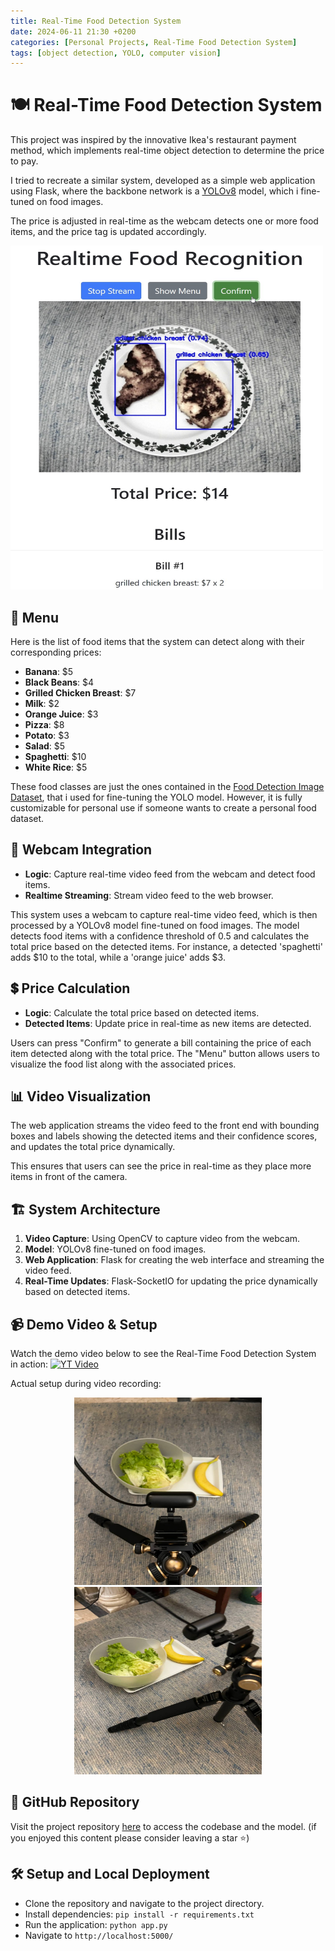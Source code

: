 ```yaml
---
title: Real-Time Food Detection System
date: 2024-06-11 21:30 +0200
categories: [Personal Projects, Real-Time Food Detection System]
tags: [object detection, YOLO, computer vision]
---
```

# 🍽️ Real-Time Food Detection System
This project was inspired by the innovative Ikea's restaurant payment method, which implements real-time object detection to determine the price to pay.

I tried to recreate a similar system, developed as a simple web application using Flask, where the backbone network is a [YOLOv8](https://docs.ultralytics.com/) model, which i fine-tuned on food images. 

The price is adjusted in real-time as the webcam detects one or more food items, and the price tag is updated accordingly.

<img src="https://github.com/enricollen/RealTimeFoodDetection/blob/main/screenshots/real_example.jpg?raw=true" alt="interface" width="500" height="550">

## 🥗 Menu
Here is the list of food items that the system can detect along with their corresponding prices:

- **Banana**: $5
- **Black Beans**: $4
- **Grilled Chicken Breast**: $7
- **Milk**: $2
- **Orange Juice**: $3
- **Pizza**: $8
- **Potato**: $3
- **Salad**: $5
- **Spaghetti**: $10
- **White Rice**: $5

These food classes are just the ones contained in the [Food Detection Image Dataset](https://universe.roboflow.com/food-hofna/food-detection-fme3o/dataset/8), that i used for fine-tuning the YOLO model. 
However, it is fully customizable for personal use if someone wants to create a personal food dataset.

## 🎥 Webcam Integration
- **Logic**: Capture real-time video feed from the webcam and detect food items.
- **Realtime Streaming**: Stream video feed to the web browser.

This system uses a webcam to capture real-time video feed, which is then processed by a YOLOv8 model fine-tuned on food images. The model detects food items with a confidence threshold of 0.5 and calculates the total price based on the detected items. For instance, a detected 'spaghetti' adds $10 to the total, while a 'orange juice' adds $3.

## 💲 Price Calculation
- **Logic**: Calculate the total price based on detected items.
- **Detected Items**: Update price in real-time as new items are detected.

Users can press "Confirm" to generate a bill containing the price of each item detected along with the total price. The "Menu" button allows users to visualize the food list along with the associated prices.

## 📊 Video Visualization
The web application streams the video feed to the front end with bounding boxes and labels showing the detected items and their confidence scores, and updates the total price dynamically.

This ensures that users can see the price in real-time as they place more items in front of the camera.

## 🏗️ System Architecture
1. **Video Capture**: Using OpenCV to capture video from the webcam.
2. **Model**: YOLOv8 fine-tuned on food images.
3. **Web Application**: Flask for creating the web interface and streaming the video feed.
4. **Real-Time Updates**: Flask-SocketIO for updating the price dynamically based on detected items.

## 📹 Demo Video & Setup
Watch the demo video below to see the Real-Time Food Detection System in action:
[![YT Video](https://img.youtube.com/vi/4eRQTrln_ag/0.jpg)](https://www.youtube.com/watch?v=4eRQTrln_ag)

Actual setup during video recording:

<div style="text-align: center;">
    <img src="https://github.com/enricollen/RealTimeFoodDetection/blob/main/screenshots/setup_1.jpg?raw=true" alt="setup_1" width="300" height="300">
    <img src="https://github.com/enricollen/RealTimeFoodDetection/blob/main/screenshots/setup_2.jpg?raw=true" alt="setup_2" width="300" height="300">
</div>

## 🔗 GitHub Repository
Visit the project repository [here](https://github.com/enricollen/RealTimeFoodDetection) to access the codebase and the model. (if you enjoyed this content please consider leaving a star ⭐)

## 🛠️ Setup and Local Deployment
- Clone the repository and navigate to the project directory.
- Install dependencies: `pip install -r requirements.txt`
- Run the application: `python app.py`
- Navigate to `http://localhost:5000/`